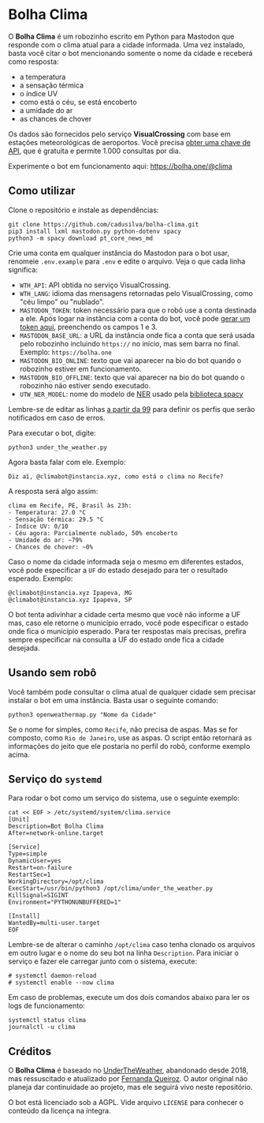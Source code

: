 # Bolha Clima

O **Bolha Clima** é um robozinho escrito em Python para Mastodon que responde com o clima atual para a cidade informada. Uma vez instalado, basta você citar o bot mencionando somente o nome da cidade e receberá como resposta:

- a temperatura
- a sensação térmica
- o índice UV
- como está o céu, se está encoberto
- a umidade do ar
- as chances de chover

Os dados são fornecidos pelo serviço **VisualCrossing** com base em estações meteorológicas de aeroportos. Você precisa [obter uma chave de API](https://www.visualcrossing.com/sign-up), que é gratuita e permite 1.000 consultas por dia.

Experimente o bot em funcionamento aqui: https://bolha.one/@clima

## Como utilizar

Clone o repositório e instale as dependências:

```
git clone https://github.com/cadusilva/bolha-clima.git
pip3 install lxml mastodon.py python-dotenv spacy
python3 -m spacy download pt_core_news_md
```

Crie uma conta em qualquer instância do Mastodon para o bot usar, renomeie `.env.example` para `.env` e edite o arquivo. Veja o que cada linha significa:

- `WTH_API`: API obtida no serviço VisualCrossing.
- `WTH_LANG`: idioma das mensagens retornadas pelo VisualCrossing, como "céu limpo" ou "nublado".
- `MASTODON_TOKEN`: token necessário para que o robô use a conta destinada a ele. Após logar na instância com a conta do bot, você pode [gerar um token aqui](https://token.bolha.one/?scopes=read+write), preenchendo os campos 1 e 3.
- `MASTODON_BASE_URL`: a URL da instância onde fica a conta que será usada pelo robozinho incluindo `https://` no início, mas sem barra no final. Exemplo: `https://bolha.one`
- `MASTODON_BIO_ONLINE`: texto que vai aparecer na bio do bot quando o robozinho estiver em funcionamento.
- `MASTODON_BIO_OFFLINE`: texto que vai aparecer na bio do bot quando o robozinho não estiver sendo executado.
- `UTW_NER_MODEL`: nome do modelo de [NER](https://wikiless.bolha.one/wiki/Named-entity_recognition) usado pela [biblioteca spacy](https://spacy.io/)

Lembre-se de editar as linhas [a partir da 99](https://github.com/cadusilva/bolha-clima/blob/f1554702554bb9ab922727beaa6cbc5ab1bd7422/under_the_weather.py#L99-L119) para definir os perfis que serão notificados em caso de erros.

Para executar o bot, digite:

```
python3 under_the_weather.py
```

Agora basta falar com ele. Exemplo:

```
Diz aí, @climabot@instancia.xyz, como está o clima no Recife?
```

A resposta será algo assim:

```
clima em Recife, PE, Brasil às 23h:
- Temperatura: 27.0 °C
- Sensação térmica: 29.5 °C
- Índice UV: 0/10
- Céu agora: Parcialmente nublado, 50% encoberto
- Umidade do ar: ~79%
- Chances de chover: ~0%
```

Caso o nome da cidade informada seja o mesmo em diferentes estados, você pode especificar a `UF` do estado desejado para ter o resultado esperado. Exemplo:

```
@climabot@instancia.xyz Ipapeva, MG
@climabot@instancia.xyz Ipapeva, SP
```

O bot tenta adivinhar a cidade certa mesmo que você não informe a UF mas, caso ele retorne o município errado, você pode especificar o estado onde fica o município esperado. Para ter respostas mais precisas, prefira sempre especificar na consulta a UF do estado onde fica a cidade desejada.

## Usando sem robô

Você também pode consultar o clima atual de qualquer cidade sem precisar instalar o bot em uma instância. Basta usar o seguinte comando:

```
python3 openweathermap.py "Nome da Cidade"
```

Se o nome for simples, como `Recife`, não precisa de aspas. Mas se for composto, como `Rio de Janeiro`, use as aspas. O script então retornará as informações do jeito que ele postaria no perfil do robô, conforme exemplo acima.

## Serviço do `systemd`

Para rodar o bot como um serviço do sistema, use o seguinte exemplo:

```
cat << EOF > /etc/systemd/system/clima.service
[Unit]
Description=Bot Bolha Clima
After=network-online.target

[Service]
Type=simple
DynamicUser=yes
Restart=on-failure
RestartSec=1 
WorkingDirectory=/opt/clima
ExecStart=/usr/bin/python3 /opt/clima/under_the_weather.py
KillSignal=SIGINT
Environment="PYTHONUNBUFFERED=1"

[Install]
WantedBy=multi-user.target
EOF
```

Lembre-se de alterar o caminho `/opt/clima` caso tenha clonado os arquivos em outro lugar e o nome do seu bot na linha `Description`. Para iniciar o serviço e fazer ele carregar junto com o sistema, execute:

```
# systemctl daemon-reload
# systemctl enable --now clima
```

Em caso de problemas, execute um dos dois comandos abaixo para ler os logs de funcionamento:

```
systemctl status clima
journalctl -u clima
```

## Créditos

O **Bolha Clima** é baseado no [UnderTheWeather](https://github.com/ninedotnine/under_the_weather), abandonado desde 2018, mas ressuscitado e atualizado por [Fernanda Queiroz](https://github.com/nandavereda/under_the_weather). O autor original não planeja dar continuidade ao projeto, mas ele seguirá vivo neste repositório.

O bot está licenciado sob a AGPL. Vide arquivo `LICENSE` para conhecer o conteúdo da licença na íntegra.